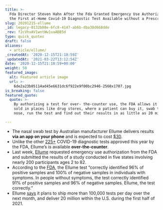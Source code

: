 ```yaml
---
title: >-
  Fda Director Steven Hahn After the Fda Granted Emergency Use Authorization for
  the First at-Home Covid-19 Diagnostic Test Available without a Prescription.
slug: 20201215-ellume
_id: legacy-0132b08e-6fc8-4147-ab6b-dba30d668dde
_rev: f2cVhvAV1wntWw1uaABB5d
type: quick_quotes
draft: false
aliases:
  - article/ellume/
_createdAt: '2020-12-15T21:18:59Z'
_updatedAt: '2021-03-22T13:12:54Z'
date: '2020-12-15T21:18:59+00:00'
weight: 50
featured_image:
  alt: Featured article image
  url: >-
    6de2a23b05114ad45e6631dc6f922e9f00bc2946-2560x1707.jpg
is_breaking: false
featured_quote:
  quote: >-
    By authorizing a test for over- the-counter use, the FDA allows it to be
    sold in places like drug stores, where a patient can buy it, swab their
    nose, run the test and find out their results in as little as 20 minutes.

---
```

* The nasal swab test by Australian manufacturer Ellume delivers results **via an app on your phone** and is expected to cost [$30](https://apnews.com/article/over-the-counter-home-coronavirus-test-ac070f4d42d9d7eacc486c9bed4ccaa0).
* Unlike the other [225+](https://www.fda.gov/news-events/press-announcements/coronavirus-covid-19-update-fda-authorizes-antigen-test-first-over-counter-fully-home-diagnostic) COVID-19 diagnostic tests approved this year by the FDA, Ellume’s is available **over-the-counter**.
* Last week, [Ellume](https://www.ellumehealth.com/2020/12/10/ellumes-covid-19-home-test-shows-96-accuracy-in-multi-site-us-clinical-study/) requested emergency use authorization from the FDA and submitted the results of a study conducted in five states involving nearly 200 participants ages 2 to 82.
* According to the [FDA](https://www.fda.gov/news-events/press-announcements/coronavirus-covid-19-update-fda-authorizes-antigen-test-first-over-counter-fully-home-diagnostic), the Ellume test “correctly identified 96% of positive samples and 100% of negative samples in individuals with symptoms. In people without symptoms, the test correctly identified 91% of positive samples and 96% of negative samples. Ellume, the test correctly.”
* Ellume [says](https://www.ellumehealth.com/2020/12/10/ellumes-covid-19-home-test-shows-96-accuracy-in-multi-site-us-clinical-study/) it plans to ship more than 100,000 tests per day over the next month, and deliver 20 million within the U.S. during the first half of 2021.